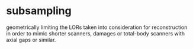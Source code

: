 # subsampling
geometrically limiting the LORs taken into consideration for reconstruction in order to mimic shorter scanners, damages or total-body scanners with axial gaps or similar.
